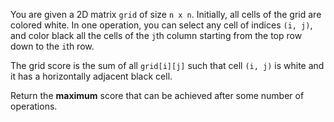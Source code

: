 You are given a 2D matrix `grid` of size `n x n`. Initially, all cells of the grid are colored white. In one operation, you can select any cell of indices `(i, j)`, and color black all the cells of the `j`th column starting from the top row down to the `i`th row.

The grid score is the sum of all `grid[i][j]` such that cell `(i, j)` is white and it has a horizontally adjacent black cell.

Return the **maximum** score that can be achieved after some number of operations.